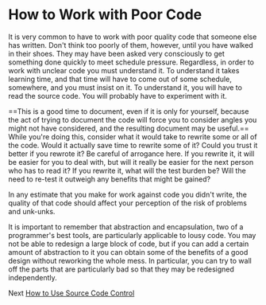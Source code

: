 # How to Work with Poor Code
[//]: # (Version:1.0.0)
It is very common to have to work with poor quality code that someone else has written. Don't think too poorly of them, however, until you have walked in their shoes. They may have been asked very consciously to get something done quickly to meet schedule pressure. Regardless, in order to work with unclear code you must understand it. To understand it takes learning time, and that time will have to come out of some schedule, somewhere, and you must insist on it. To understand it, you will have to read the source code. You will probably have to experiment with it.

==This is a good time to document, even if it is only for yourself, because the act of trying to document the code will force you to consider angles you might not have considered, and the resulting document may be useful.== While you're doing this, consider what it would take to rewrite some or all of the code. Would it actually save time to rewrite some of it? Could you trust it better if you rewrote it? Be careful of arrogance here. If you rewrite it, it will be easier for you to deal with, but will it really be easier for the next person who has to read it? If you rewrite it, what will the test burden be? Will the need to re-test it outweigh any benefits that might be gained?

In any estimate that you make for work against code you didn't write, the quality of that code should affect your perception of the risk of problems and unk-unks.

It is important to remember that abstraction and encapsulation, two of a programmer's best tools, are particularly applicable to lousy code. You may not be able to redesign a large block of code, but if you can add a certain amount of abstraction to it you can obtain some of the benefits of a good design without reworking the whole mess. In particular, you can try to wall off the parts that are particularly bad so that they may be redesigned independently.

Next [How to Use Source Code Control](07-How-to-Use-Source-Code-Control.md)